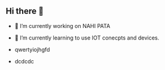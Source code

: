 ## Hi there 👋
- 🔭 I’m currently working on NAHI PATA
- 🌱 I’m currently learning to use IOT conecpts and devices.

- qwertyiojhgfd

- dcdcdc
<!--
**ARMNX10/ARMNX10** is a ✨ _special_ ✨ repository because its `README.md` (this file) appears on your GitHub profile.

Here are some ideas to get you started:

- 🔭 I’m currently working on ...
- 🌱 I’m currently learning ...
- 👯 I’m looking to collaborate on ...
- 🤔 I’m looking for help with ...
- 💬 Ask me about ...
- 📫 How to reach me: ...
- 😄 Pronouns: ...
- ⚡ Fun fact: ...
-->
